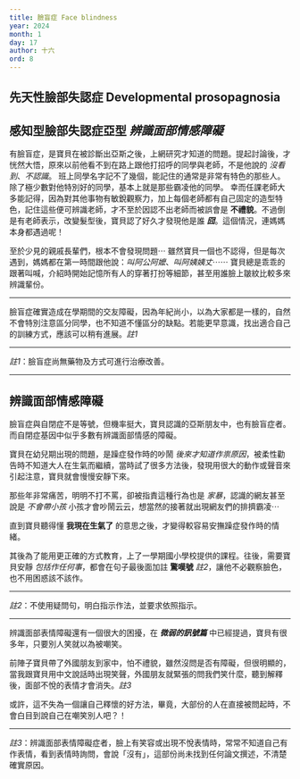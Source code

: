 ```yaml
---
title: 臉盲症 Face blindness
year: 2024
month: 1
day: 17
author: 十六
ord: 8
---
```


## 先天性臉部失認症 Developmental prosopagnosia
## 感知型臉部失認症亞型 _辨識面部情感障礙_

有臉盲症，是寶貝在被診斷出亞斯之後，上網研究才知道的問題。提起討論後，才恍然大悟，原來以前他看不到在路上跟他打招呼的同學與老師，不是他說的 _沒看到_、_不認識_。
班上同學名字記不了幾個，能記住的通常是非常有特色的那些人。除了極少數對他特別好的同學，基本上就是那些霸凌他的同學。
幸而任課老師大多能記得，因為對其他事物有敏銳觀察力，加上每個老師都有自己固定的造型特色，記住這些便可辨識老師，才不至於因認不出老師而被誤會是 __不禮貌__。不過倒是有老師表示，改變髮型後，寶貝認了好久才發現他是誰 **_囧_**。這個情況，連媽媽本身都遇過呢！

至於少見的親戚長輩們，根本不會發現問題⋯
雖然寶貝一個也不認得，但是每次遇到，媽媽都在第一時間跟他說：_叫阿公阿嬤_、_叫阿姨姨丈_⋯⋯ 寶貝總是乖乖的跟著叫喊，介紹時開始記憶所有人的穿著打扮等細節，甚至用誰臉上皺紋比較多來辨識輩份。

---

臉盲症確實造成在學期間的交友障礙，因為年紀尚小，以為大家都是一樣的，自然不會特別注意區分同學，也不知道不懂區分的缺點。若能更早意識，找出適合自己的訓練方式，應該可以稍有進展。_註1_

---

_註1_：臉盲症尚無藥物及方式可進行治療改善。

---

## 辨識面部情感障礙

臉盲症與自閉症不是等號，但機率挺大，寶貝認識的亞斯朋友中，也有臉盲症者。
而自閉症基因中似乎多數有辨識面部情感的障礙。

寶貝在幼兒期出現的問題，是躁症發作時的吵鬧 _後來才知道作祟原因_，被柔性勸告時不知道大人在生氣而繼續，當時試了很多方法後，發現用很大的動作或聲音來引起注意，寶貝就會慢慢安靜下來。

那些年非常痛苦，明明不打不罵，卻被指責這種行為也是 _家暴_，認識的網友甚至說是 _不會帶小孩_ 小孩才會吵鬧云云，想當然的接著就出現網友們的排擠霸凌⋯ 

直到寶貝聽得懂 __我現在生氣了__ 的意思之後，才變得較容易安撫躁症發作時的情緒。

其後為了能用更正確的方式教育，上了一學期國小學校提供的課程。往後，需要寶貝安靜 _包括作任何事_，都會在句子最後面加註 __驚嘆號__ _註2_，讓他不必觀察臉色，也不用困惑該不該作。

---

_註2_：不使用疑問句，明白指示作法，並要求依照指示。

---

辨識面部表情障礙還有一個很大的困擾，在 **_微弱的訊號篇_** 中已經提過，寶貝有很多年，只要別人笑就以為被嘲笑。

前陣子寶貝帶了外國朋友到家中，怕不禮貌，雖然沒問是否有障礙，但很明顯的，當我跟寶貝用中文說話時出現笑聲，外國朋友就緊張的問我們笑什麼，聽到解釋後，面部不悅的表情才會消失。_註3_

或許，這不失為一個讓自己釋懷的好方法，畢竟，大部份的人在直接被問起時，不會白目到說自己在嘲笑別人吧？！

---

_註3_：辨識面部表情障礙症者，臉上有笑容或出現不悅表情時，常常不知道自己有作表情，看到表情時詢問，會說「沒有」，這部份尚未找到任何論文撰述，不清楚確實原因。